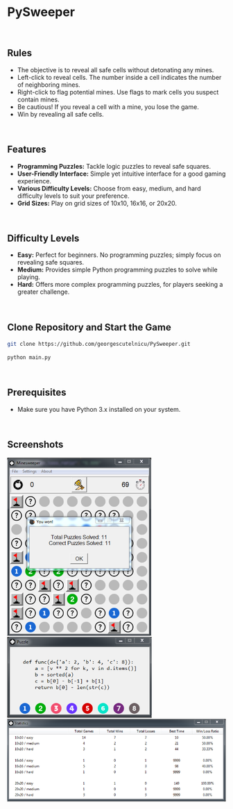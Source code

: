 # PySweeper
<br>

## Rules

- The objective is to reveal all safe cells without detonating any mines.
- Left-click to reveal cells. The number inside a cell indicates the number of neighboring mines.
- Right-click to flag potential mines. Use flags to mark cells you suspect contain mines.
- Be cautious! If you reveal a cell with a mine, you lose the game.
- Win by revealing all safe cells.
<br>

## Features

- **Programming Puzzles:** Tackle logic puzzles to reveal safe squares.
- **User-Friendly Interface:** Simple yet intuitive interface for a good gaming experience.
- **Various Difficulty Levels:** Choose from easy, medium, and hard difficulty levels to suit your preference.
- **Grid Sizes:** Play on grid sizes of 10x10, 16x16, or 20x20.
<br>

## Difficulty Levels

- **Easy:** Perfect for beginners. No programming puzzles; simply focus on revealing safe squares.
- **Medium:** Provides simple Python programming puzzles to solve while playing.
- **Hard:** Offers more complex programming puzzles, for players seeking a greater challenge.
<br>

## Clone Repository and Start the Game
```bash
git clone https://github.com/georgescutelnicu/PySweeper.git
```
```bash
python main.py
```
<br>

## Prerequisites
- Make sure you have Python 3.x installed on your system.
<br>

## Screenshots
<img src="extras/W.png" width="333">
<img src="extras/p.png" width="333">
<img src="extras/s.png" width="666">

